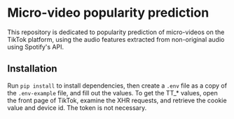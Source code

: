 # Micro-video popularity prediction
This repository is dedicated to popularity prediction of micro-videos on the TikTok platform,
using the audio features extracted from non-original audio using Spotify's API.

## Installation
Run `pip install` to install dependencies, then create a `.env` file as a copy of the `.env-example` file, and fill
out the values. To get the TT_* values, open the front page of TikTok, examine the XHR requests, and retrieve
the cookie value and device id. The token is not necessary.